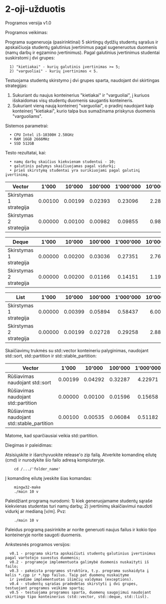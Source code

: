 # 2-oji-užduotis

Programos versija v1.0

Programos veikimas:

Programa sugeneruoja (pasirinktinai) 5 skirtingų dydžių studentų sąrašus ir apskaičiuoja studentų galutinius
įvertinimus pagal sugeneruotus duomenis (namų darbų ir egzamino įvertinimus).
Pagal galutinius įvertinimus studentai suskirstomi į dvi grupes:

      1) "kietiakai" - kurių galutinis įvertinimas >= 5;
      2) "varguoliai" - kurių įvertinimas < 5.

Testuojama studentų skirstymo į dvi grupes sparta, naudojant dvi skirtingas strategijas:

1) Sukuriant du naujus konteinerius "kietiakai" ir "varguoliai", į kuriuos išskaidomas visų studentų duomenis saugantis konteineris.
2) Sukuriant vieną naują konteinerį "varguoliai", o pradinį naudojant kaip konteinerį "kietiakai", kurio talpa bus sumažinama priskyrus duomenis "varguoliams".

Sistemos parametrai:

      • CPU Intel i5-10300H 2.50GHz
      • RAM 16GB 2666MHz
      • SSD 512GB

Testo rezultatai, kai:

      • namų darbų skaičius kiekvienam studentui - 10;
      • galutinis pažymys skaičiuojamas pagal vidurkį;
      • prieš skirstymą studentai yra surikiuojami pagal galutinį įvertinimą.

| Vector                             | 1'000   | 10'000  | 100'000 | 1'000'000 | 10'000'000 |
| ---------------------------------- | :---:   | :---:   | :---:   | :---:     | :---:      |
| Skirstymas 1 strategija            | 0.00100 | 0.00199 | 0.02393 | 0.23096   | 2.28685    |
| Skirstymas 2 strategija            | 0.00000 | 0.00100 | 0.00982 | 0.09855   | 0.98102    |

| Deque                              | 1'000   | 10'000  | 100'000 | 1'000'000 | 10'000'000 |
| ---------------------------------- | :---:   | :---:   | :---:   | :---:     | :---:      |
| Skirstymas 1 strategija            | 0.00000 | 0.00200 | 0.03036 | 0.27351   | 2.76711    |
| Skirstymas 2 strategija            | 0.00000 | 0.00200 | 0.01166 | 0.14151   | 1.19002    |

| List                               | 1'000   | 10'000  | 100'000 | 1'000'000 | 10'000'000 |
| ---------------------------------- | :---:   | :---:   | :---:   | :---:     | :---:      |
| Skirstymas 1 strategija            | 0.00000 | 0.00399 | 0.05894 | 0.58437   | 6.00405    |
| Skirstymas 2 strategija            | 0.00000 | 0.00199 | 0.02728 | 0.29258   | 2.88519    |

Skaičiavimų trukmės su std::vector konteineriu palyginimas, naudojant std::sort, std::partition ir std::stable_partition:

| Vector                                     | 1'000   | 10'000  | 100'000 | 1'000'000 | 10'000'000 |
| ------------------------------------------ | :---:   | :---:   | :---:   | :---:     | :---:      |
| Rūšiavimas naudojant std::sort             | 0.00199 | 0.04292 | 0.32287 | 4.22971   | 52.17851   |
| Rūšiavimas naudojant std::partition        | 0.00000 | 0.00100 | 0.01596 | 0.15658   | 1.54095    |
| Rūšiavimas naudojant std::stable_partition | 0.00100 | 0.00535 | 0.06084 | 0.51182   | 5.16311    |

Matome, kad sparčiausiai veikia std::partition.

Diegimas ir paleidimas:

   Atsisiųskite ir išarchyvuokite release'o zip failą.
   Atverkite komandinę eilutę (cmd) ir nurodykite šio failo adresą kompiuteryje.

        cd /.../'folder_name'

   Į komandinę eilutę įveskite šias komandas:

        mingw32-make
        ./main 10 v
        
   Paleidžiant programą nurodomi:
      1) kiek generuojamame studentų sąraše kiekvienas studentas turi namų darbų;
      2) įvertinimų skaičiavimui naudoti vidurkį ar medianą [v/m].
   Pvz:
   
        ./main 10 v
   
   Paleidus programą pasirinkite ar norite generuoti naujus failus ir kokio tipo konteineryje norite saugoti duomenis.
   
Ankstesnės programos versijos:

      v0.1 - programa skirta apskaičiuti studentų galutinius įvertinimus pagal vartotojo suvestus duomenis;
      v0.2 - programoje implementuota galimybė duomenis nuskaityti iš failo;
      v0.3 - pakeista programos struktūra, t.y. programa suskaidyta į kelis *.cpp ir *.hpp failus. Taip pat duomenų nuskaityme
      ir įvedime implementuotas išimčių valdymas (exceptions).
      v0.4 - studentų sąrašas pradedėtas skirstyti į dvi grupes, testuojant programos veikimo spartą;
      v0.5 - testuojama programos sparta, duomenų saugojimui naudojant skirtingo tipo konteinerius (std::vector, std::deque, std::list).
